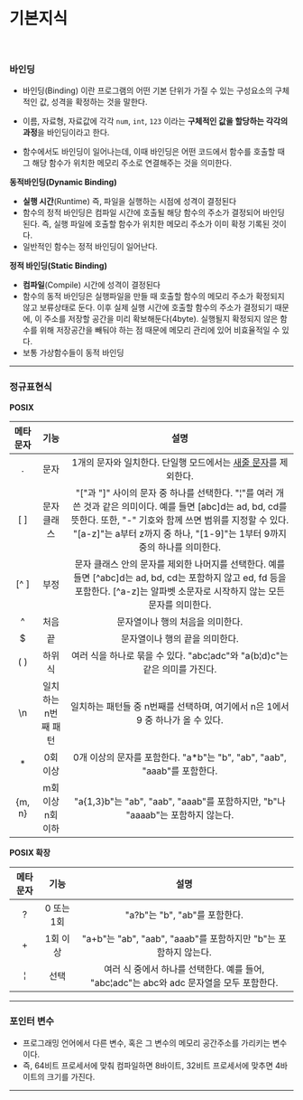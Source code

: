 # 기본지식

<br>

### 바인딩

* 바인딩(Binding) 이란 프로그램의 어떤 기본 단위가 가질 수 있는 구성요소의 구체적인 값, 성격을 확정하는 것을 말한다.

* 이름, 자료형, 자료값에 각각 `num`, `int`, `123` 이라는 **구체적인 값을 할당하는 각각의 과정**을 바인딩이라고 한다.
* 함수에서도 바인딩이 일어나는데, 이때 바인딩은 어떤 코드에서 함수를 호출할 때 그 해당 함수가 위치한 메모리 주소로 연결해주는 것을 의미한다.

**동적바인딩(Dynamic Binding)**

- **실행 시간**(Runtime) 즉, 파일을 실행하는 시점에 성격이 결정된다
- 함수의 정적 바인딩은 컴파일 시간에 호출될 해당 함수의 주소가 결정되어 바인딩 된다. 즉, 실행 파일에 호출할 함수가 위치한 메모리 주소가 이미 확정 기록된 것이다.
- 일반적인 함수는 정적 바인딩이 일어난다.

**정적 바인딩(Static Binding)**

- **컴파일**(Compile) 시간에 성격이 결정된다
- 함수의 동적 바인딩은 실행파일을 만들 때 호출할 함수의 메모리 주소가 확정되지 않고 보류상태로 둔다. 이후 실제 실행 시간에 호출할 함수의 주소가 결정되기 때문에, 이 주소를 저장할 공간을 미리 확보해둔다(4byte). 실행될지 확정되지 않은 함수를 위해 저장공간을 빼둬야 하는 점 때문에 메모리 관리에 있어 비효율적일 수 있다.
- 보통 가상함수들이 동적 바인딩

---

### **정규표현식**

**POSIX**

| 메타문자 |        기능         |                             설명                             |
| :------: | :-----------------: | :----------------------------------------------------------: |
|    .     |        문자         | 1개의 문자와 일치한다. 단일행 모드에서는 [새줄 문자](https://ko.wikipedia.org/wiki/새줄_문자)를 제외한다. |
|   [ ]    |     문자 클래스     | "["과 "]" 사이의 문자 중 하나를 선택한다. "¦"를 여러 개 쓴 것과 같은 의미이다. 예를 들면 [abc]d는 ad, bd, cd를 뜻한다. 또한, "-" 기호와 함께 쓰면 범위를 지정할 수 있다. "[a-z]"는 a부터 z까지 중 하나, "[1-9]"는 1부터 9까지 중의 하나를 의미한다. |
|   [^ ]   |        부정         | 문자 클래스 안의 문자를 제외한 나머지를 선택한다. 예를 들면 [^abc]d는 ad, bd, cd는 포함하지 않고 ed, fd 등을 포함한다. [^a-z]는 알파벳 소문자로 시작하지 않는 모든 문자를 의미한다. |
|    ^     |        처음         |               문자열이나 행의 처음을 의미한다.               |
|    $     |         끝          |                문자열이나 행의 끝을 의미한다.                |
|   ( )    |       하위식        | 여러 식을 하나로 묶을 수 있다. "abc¦adc"와 "a(b¦d)c"는 같은 의미를 가진다. |
|    \n    | 일치하는 n번째 패턴 | 일치하는 패턴들 중 n번째를 선택하며, 여기에서 n은 1에서 9 중 하나가 올 수 있다. |
|    *     |      0회 이상       | 0개 이상의 문자를 포함한다. "a*b"는 "b", "ab", "aab", "aaab"를 포함한다. |
|  {m, n}  |  m회 이상 n회 이하  | "a{1,3}b"는 "ab", "aab", "aaab"를 포함하지만, "b"나 "aaaab"는 포함하지 않는다. |

**POSIX 확장**

| 메타문자 |    기능    |                             설명                             |
| :------: | :--------: | :----------------------------------------------------------: |
|    ?     | 0 또는 1회 |                "a?b"는 "b", "ab"를 포함한다.                 |
|    +     |  1회 이상  | "a+b"는 "ab", "aab", "aaab"를 포함하지만 "b"는 포함하지 않는다. |
|    ¦     |    선택    | 여러 식 중에서 하나를 선택한다. 예를 들어, "abc¦adc"는 abc와 adc 문자열을 모두 포함한다. |

---

### 포인터 변수

* 프로그래밍 언어에서 다른 변수, 혹은 그 변수의 메모리 공간주소를 가리키는 변수이다.
* 즉, 64비트 프로세서에 맞춰 컴파일하면 8바이트, 32비트 프로세서에 맞추면 4바이트의 크기를 가진다.

---

